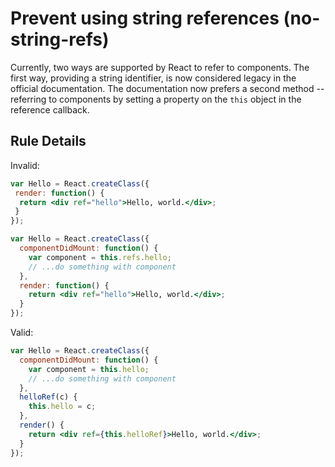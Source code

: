# Prevent using string references (no-string-refs)

Currently, two ways are supported by React to refer to components. The first way, providing a string identifier, is now considered legacy in the official documentation. The documentation now prefers a second method -- referring to components by setting a property on the `this` object in the reference callback.

## Rule Details

Invalid:

```jsx
var Hello = React.createClass({
 render: function() {
  return <div ref="hello">Hello, world.</div>;
 }
});
```

```jsx
var Hello = React.createClass({
  componentDidMount: function() {
    var component = this.refs.hello;
    // ...do something with component
  },
  render: function() {
    return <div ref="hello">Hello, world.</div>;
  }
});
```

Valid:

```jsx
var Hello = React.createClass({
  componentDidMount: function() {
    var component = this.hello;
    // ...do something with component
  },
  helloRef(c) {
    this.hello = c;
  },
  render() {
    return <div ref={this.helloRef}>Hello, world.</div>;
  }
});
```
